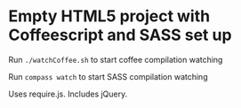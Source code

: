 # Empty HTML5 project with Coffeescript and SASS set up

Run `./watchCoffee.sh` to start coffee compilation watching

Run `compass watch` to start SASS compilation watching

Uses require.js. Includes jQuery.
